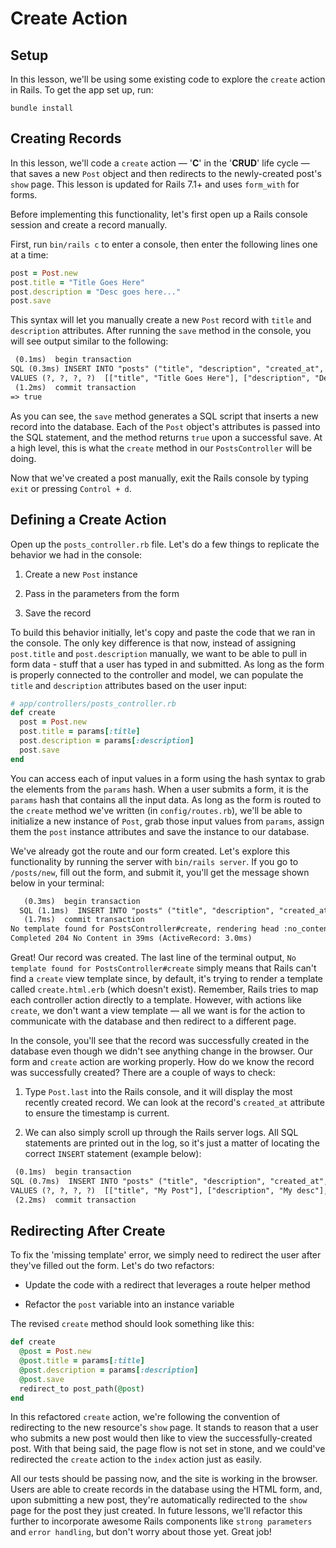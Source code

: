 # Create Action

## Setup

In this lesson, we'll be using some existing code to explore the `create` action
in Rails. To get the app set up, run:

```console
bundle install
```

## Creating Records

In this lesson, we'll code a `create` action — '**C**' in the '**CRUD**' life
cycle — that saves a new `Post` object and then redirects to the newly-created
post's `show` page. This lesson is updated for Rails 7.1+ and uses `form_with` for forms.

Before implementing this functionality, let's first open up a Rails console
session and create a record manually.

First, run `bin/rails c` to enter a console, then enter the following lines one at a
time:

```ruby
post = Post.new
post.title = "Title Goes Here"
post.description = "Desc goes here..."
post.save
```

This syntax will let you manually create a new `Post` record with `title` and
`description` attributes. After running the `save` method in the console, you
will see output similar to the following:

```txt
 (0.1ms)  begin transaction
SQL (0.3ms) INSERT INTO "posts" ("title", "description", "created_at", "updated_at")
VALUES (?, ?, ?, ?)  [["title", "Title Goes Here"], ["description", "Desc goes here..."], ["created_at", "2015-11-23 22:26:43.799742"], ["updated_at", "2015-11-23 22:26:43.799742"]]
 (1.2ms)  commit transaction
=> true
```

As you can see, the `save` method generates a SQL script that inserts a new
record into the database. Each of the `Post` object's attributes is passed into
the SQL statement, and the method returns `true` upon a successful save. At a
high level, this is what the `create` method in our `PostsController` will be
doing.

Now that we've created a post manually, exit the Rails console by typing `exit`
or pressing `Control + d`.

## Defining a Create Action

Open up the `posts_controller.rb` file. Let's do a few things to replicate the
behavior we had in the console:

1. Create a new `Post` instance

2. Pass in the parameters from the form

3. Save the record

To build this behavior initially, let's copy and paste the code that we ran in
the console. The only key difference is that now, instead of assigning
`post.title` and `post.description` manually, we want to be able to pull in form
data - stuff that a user has typed in and submitted. As long as the form is
properly connected to the controller and model, we can populate the `title` and
`description` attributes based on the user input:

```ruby
# app/controllers/posts_controller.rb
def create
  post = Post.new
  post.title = params[:title]
  post.description = params[:description]
  post.save
end
```

You can access each of input values in a form using the hash syntax to grab the
elements from the `params` hash. When a user submits a form, it is the `params`
hash that contains all the input data. As long as the form is routed to the
`create` method we've written (in `config/routes.rb`), we'll be able to
initialize a new instance of `Post`, grab those input values from `params`,
assign them the `post` instance attributes and save the instance to our
database.

We've already got the route and our form created. Let's explore this
functionality by running the server with `bin/rails server`. If you go to `/posts/new`,
fill out the form, and submit it, you'll get the message shown below in your
terminal:

```txt
   (0.3ms)  begin transaction
  SQL (1.1ms)  INSERT INTO "posts" ("title", "description", "created_at", "updated_at") VALUES (?, ?, ?, ?)  [["title", "A new post"], ["description", "desc"], ["created_at", "2022-01-06 16:12:44.564952"], ["updated_at", "2022-01-06 16:12:44.564952"]]
   (1.7ms)  commit transaction
No template found for PostsController#create, rendering head :no_content
Completed 204 No Content in 39ms (ActiveRecord: 3.0ms)
```

Great! Our record was created. The last line of the terminal output,
`No template found for PostsController#create` simply means that Rails can't
find a `create` view template since, by default, it's trying to render a
template called `create.html.erb` (which doesn't exist). Remember, Rails tries
to map each controller action directly to a template. However, with actions like
`create`, we don't want a view template –– all we want is for the action to
communicate with the database and then redirect to a different page.

In the console, you'll see that the record was successfully created in the
database even though we didn't see anything change in the browser. Our form and
`create` action are working properly. How do we know the record was successfully
created? There are a couple of ways to check:

1. Type `Post.last` into the Rails console, and it will display the most
   recently created record. We can look at the record's `created_at` attribute
   to ensure the timestamp is current.

2. We can also simply scroll up through the Rails server logs. All SQL
   statements are printed out in the log, so it's just a matter of locating the
   correct `INSERT` statement (example below):

```txt
 (0.1ms)  begin transaction
SQL (0.7ms)  INSERT INTO "posts" ("title", "description", "created_at", "updated_at")
VALUES (?, ?, ?, ?)  [["title", "My Post"], ["description", "My desc"], ["created_at", "2015-12-26 18:00:31.393419"], ["updated_at", "2015-12-26 18:00:31.393419"]]
 (2.2ms)  commit transaction
```

## Redirecting After Create

To fix the 'missing template' error, we simply need to redirect the user after
they've filled out the form. Let's do two refactors:

- Update the code with a redirect that leverages a route helper method

- Refactor the `post` variable into an instance variable

The revised `create` method should look something like this:

```ruby
def create
  @post = Post.new
  @post.title = params[:title]
  @post.description = params[:description]
  @post.save
  redirect_to post_path(@post)
end
```

In this refactored `create` action, we're following the convention of
redirecting to the new resource's `show` page. It stands to reason that a user
who submits a new post would then like to view the successfully-created post.
With that being said, the page flow is not set in stone, and we could've
redirected the `create` action to the `index` action just as easily.

All our tests should be passing now, and the site is working in the browser.
Users are able to create records in the database using the HTML form, and, upon
submitting a new post, they're automatically redirected to the `show` page for
the post they just created. In future lessons, we'll refactor this further to
incorporate awesome Rails components like `strong parameters` and
`error handling`, but don't worry about those yet. Great job!

